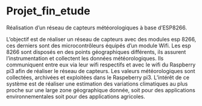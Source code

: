 # Projet_fin_etude
Réalisation d’un réseau de capteurs météorologiques à base d’ESP8266.

L’objectif est de réaliser un réseau de capteurs avec des modules esp 8266, ces derniers sont des microcontrôleurs équipés d’un module Wifi. 
Les esp 8266 sont disposés en des points géographiques différents, ils assurent l’instrumentation et collectent les données météorologiques. 
Ils communiquent entre eux via leur wifi respectifs et avec le wifi du Raspberry pi3 afin de réaliser le réseau de capteurs. 
Les valeurs météorologiques sont collectées, archivées et exploitées dans le Raspeberry pi3. 
L’intérêt de ce système est de réaliser une estimation des variations climatiques au plus proche sur une large zone géographique donnée, soit pour des applications environnementales soit pour des applications agricoles.
